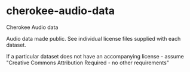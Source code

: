 # cherokee-audio-data
Cherokee Audio data

Audio data made public. See individual license files supplied with each dataset.

If a particular dataset does not have an accompanying license - assume "Creative Commons Attribution Required - no other requirements"

